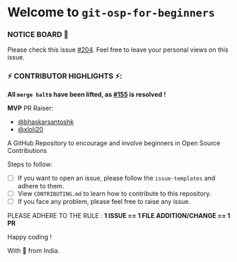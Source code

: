 # Welcome to `git-osp-for-beginners`

### NOTICE BOARD 📢

Please check this issue [#204](https://github.com/aditya109/git-osp-for-beginners/issues/204). Feel free to leave your personal views on this issue.

### ⚡ CONTRIBUTOR HIGHLIGHTS ⚡:
**All `merge halt`s have been lifted, as [#155](https://github.com/aditya109/git-osp-for-beginners/issues/155) is resolved !**

**MVP** PR Raiser:
- [@bhaskarsantoshk](https://github.com/bhaskarsantoshk)
- [@xloli20](https://github.com/xloli20)

A GitHub Repository to encourage and involve beginners in Open Source Contributions

Steps to follow:

-   [ ] If you want to open an issue, please follow the `issue-templates` and adhere to them.
-   [ ] View `CONTRIBUTING.md` to learn how to contribute to this repository.
-   [ ] If you face any problem, please feel free to raise any issue.

PLEASE ADHERE TO THE RULE : **1 ISSUE == 1 FILE ADDITION/CHANGE == 1 PR**

Happy coding !

With 💚 from India.
